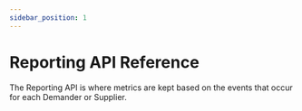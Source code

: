 ```yaml
---
sidebar_position: 1
---
```


# Reporting API Reference

The Reporting API is where metrics are kept based on the events that occur for each Demander or Supplier.
